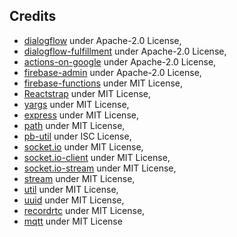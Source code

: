 ## Credits

* [dialogflow](https://github.com/googleapis/nodejs-dialogflow) under Apache-2.0 License, 
* [dialogflow-fulfillment](https://github.com/dialogflow/dialogflow-fulfillment-nodejs) under Apache-2.0 License, 
* [actions-on-google](https://github.com/actions-on-google/actions-on-google-nodejs) under Apache-2.0 License, 
* [firebase-admin](https://github.com/firebase/firebase-admin-node) under Apache-2.0 License, 
* [firebase-functions](https://github.com/firebase/firebase-functions) under MIT License,
* [Reactstrap](https://github.com/reactstrap/reactstrap) under MIT License,
* [yargs](https://github.com/yargs/yargs) under MIT License,
* [express](https://github.com/expressjs/express) under MIT License,
* [path](https://github.com/jinder/path) under MIT License,
* [pb-util](https://github.com/callmehiphop/pb-util) under ISC License,
* [socket.io](https://github.com/socketio/socket.io) under MIT License,
* [socket.io-client](https://github.com/socketio/socket.io-client) under MIT License,
* [socket.io-stream](https://github.com/nkzawa/socket.io-stream) under MIT License,
* [stream](https://github.com/juliangruber/stream) under MIT License,
* [util](https://github.com/browserify/node-util) under MIT License,
* [uuid](https://github.com/uuidjs/uuid) under MIT License,
* [recordrtc](https://github.com/muaz-khan/RecordRTC) under MIT License,
* [mqtt](https://github.com/mqttjs/MQTT.js) under MIT License
